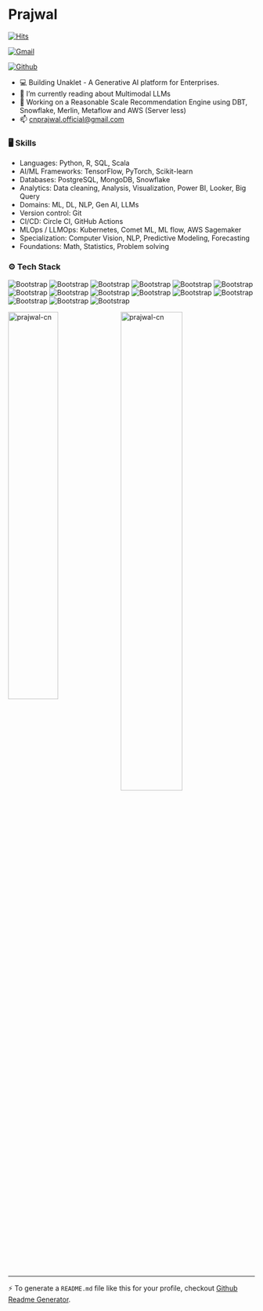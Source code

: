 # Prajwal

[![Hits](https://hits.seeyoufarm.com/api/count/incr/badge.svg?url=https%3A%2F%2Fgithub.com%2Fprajwal-cn%2Fprajwal-cn&count_bg=%2379C83D&title_bg=%23555555&icon=&icon_color=%23E7E7E7&title=Profile+Views&edge_flat=false)](https://hits.seeyoufarm.com)



[![Gmail](https://img.shields.io/badge/-Gmail-c14438?style=flat&logo=Gmail&logoColor=white)](mailto:cnprajwal.official@gmail.com)

[![Github](https://img.shields.io/github/followers/prajwal-cn?label=Follow&style=social)](https://github.com/prajwal-cn)

- 💻 Building Unaklet - A Generative AI platform for Enterprises. 
- 🤔 I’m currently reading about Multimodal LLMs
- 🌱 Working on a Reasonable Scale Recommendation Engine using DBT, Snowflake, Merlin, Metaflow and AWS (Server less)
- 📫 cnprajwal.official@gmail.com


### 🖥 Skills

- Languages: Python, R, SQL, Scala
- AI/ML Frameworks: TensorFlow, PyTorch, Scikit-learn
- Databases: PostgreSQL, MongoDB, Snowflake
- Analytics: Data cleaning, Analysis, Visualization, Power BI, Looker, Big Query
- Domains: ML, DL, NLP, Gen AI, LLMs
- Version control: Git
- CI/CD: Circle CI, GitHub Actions
- MLOps / LLMOps: Kubernetes, Comet ML, ML flow, AWS Sagemaker
- Specialization: Computer Vision, NLP, Predictive Modeling, Forecasting 
- Foundations: Math, Statistics, Problem solving
### ⚙️ Tech Stack

![Bootstrap](https://img.shields.io/badge/-Python-05122A?style=social&logo=Python&color=921b1b) ![Bootstrap](https://img.shields.io/badge/-Docker-05122A?style=social&logo=Docker&color=921b1b) ![Bootstrap](https://img.shields.io/badge/-Kubernetes-05122A?style=social&logo=Kubernetes&color=921b1b) ![Bootstrap](https://img.shields.io/badge/-TensorFlow-05122A?style=social&logo=TensorFlow&color=921b1b) ![Bootstrap](https://img.shields.io/badge/-PyTorch-05122A?style=social&logo=PyTorch&color=921b1b) ![Bootstrap](https://img.shields.io/badge/-Scikit%20Learn-05122A?style=social&logo=Scikit-Learn&color=921b1b) ![Bootstrap](https://img.shields.io/badge/-Langchain-05122A?style=social&logo=Langchain&color=921b1b) ![Bootstrap](https://img.shields.io/badge/-MongoDB-05122A?style=social&logo=MongoDB&color=921b1b) ![Bootstrap](https://img.shields.io/badge/-PostgreSQL-05122A?style=social&logo=PostgreSQL&color=921b1b) ![Bootstrap](https://img.shields.io/badge/-Pandas-05122A?style=social&logo=Pandas&color=921b1b) ![Bootstrap](https://img.shields.io/badge/-Numpy-05122A?style=social&logo=Numpy&color=921b1b) ![Bootstrap](https://img.shields.io/badge/-Matplotlib-05122A?style=social&logo=Matplotlib&color=921b1b) ![Bootstrap](https://img.shields.io/badge/-Flask-05122A?style=social&logo=Flask&color=921b1b) ![Bootstrap](https://img.shields.io/badge/-Visual%20Studio%20Code-05122A?style=social&logo=Visual-Studio-Code&color=921b1b) ![Bootstrap](https://img.shields.io/badge/-Git-05122A?style=social&logo=Git&color=921b1b)

<div>
  <img width="45%" align="left" src="https://github-readme-stats.vercel.app/api/top-langs?username=prajwal-cn&show_icons=true&locale=en&layout=compact" alt="prajwal-cn" />
  <img width="50%"  src="https://github-readme-streak-stats.herokuapp.com/?user=prajwal-cn&" alt="prajwal-cn" />
</div>


---
:zap: To generate a `README.md` file like this for your profile, checkout [Github Readme Generator](https://hejazizo-github-profile-readme-srcstreamlit-app-i6skm7.streamlit.app/).
